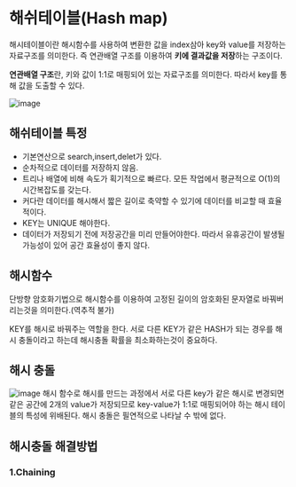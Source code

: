 # 해쉬테이블(Hash map)
해시테이블이란 해시함수를 사용하여 변환한 값을 index삼아 key와 value를 저장하는 자료구조를 의미한다. 
즉 연관배열 구조를 이용하여 **키에 결과값을 저장**하는 구조이다.

**연관배열 구조**란, 키와 값이 1:1로 매핑되어 있는 자료구조를 의미한다. 따라서 key를 통해 값을 도출할 수 있다.


![image](https://user-images.githubusercontent.com/54929520/182314968-5e44975c-93ea-4342-82bb-6ec3829d3699.png)

## 해쉬테이블 특정
- 기본연산으로 search,insert,delet가 있다.
- 순차적으로 데이터를 저장하지 않음.
- 트리나 배열에 비해 속도가 획기적으로 빠르다. 모든 작업에서 평균적으로 O(1)의 시간복잡도를 갖는다.
- 커다란 데이터를 해시해서 짧은 길이로 축약할 수 있기에 데이터를 비교할 때 효율적이다.
- KEY는 UNIQUE 해야한다.
- 데이터가 저장되기 전에 저장공간을 미리 만들어야한다. 따라서 유휴공간이 발생될 가능성이 있어 공간 효율성이 좋지 않다.

## 해시함수
단방향 암호화기법으로 해시함수를 이용하여 고정된 길이의 암호화된 문자열로 바꿔버리는것을 의미한다.(역추적 불가)

KEY를 해시로 바꿔주는 역할을 한다. 서로 다른 KEY가 같은 HASH가 되는 경우를 해시 충돌이라고 하는데 해시충돌 확률을 최소화하는것이 중요하다.

## 해시 충돌
![image](https://user-images.githubusercontent.com/54929520/182315704-17ea0e92-6dab-4fbd-8375-00c79ef790e7.png)
해시 함수로 해시를 만드는 과정에서 서로 다른 key가 같은 해시로 변경되면 같은 공간에 2개의 value가 저장되므로 key-value가 1:1로 매핑되어야 하는 해시 테이블의 특성에 위배된다. 해시 충돌은 필연적으로 나타날 수 밖에 없다.

## 해시충돌 해결방법
### 1.Chaining
